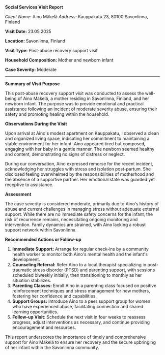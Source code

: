 **Social Services Visit Report**

*Client Name:* Aino Mäkelä
*Address:* Kauppakatu 23, 80100 Savonlinna, Finland

**Visit Date:** 23.05.2025

**Location:** Savonlinna, Finland

**Visit Type:** Post-abuse recovery support visit

**Household Composition:** Mother and newborn infant

**Case Severity:** Moderate

---

**Summary of Visit Purpose**

This post-abuse recovery support visit was conducted to assess the well-being of Aino Mäkelä, a mother residing in Savonlinna, Finland, and her newborn infant. The purpose was to provide emotional and practical assistance following an incident of moderate severity abuse, ensuring their safety and promoting healing within the household.

**Observations During the Visit**

Upon arrival at Aino's modest apartment on Kauppakatu, I observed a clean and organized living space, indicating her commitment to maintaining a stable environment for her infant. Aino appeared tired but composed, engaging with her baby in a gentle manner. The newborn seemed healthy and content, demonstrating no signs of distress or neglect.

During our conversation, Aino expressed remorse for the recent incident, acknowledging her struggles with stress and isolation post-partum. She disclosed feeling overwhelmed by the responsibilities of motherhood and the absence of a supportive partner. Her emotional state was guarded yet receptive to assistance.

**Assessment**

The case severity is considered moderate, primarily due to Aino's history of abuse and current challenges in managing stress without adequate external support. While there are no immediate safety concerns for the infant, the risk of recurrence remains, necessitating ongoing monitoring and intervention. Family dynamics are strained, with Aino lacking a robust support network within Savonlinna.

**Recommended Actions or Follow-up**

1. **Immediate Support:** Arrange for regular check-ins by a community health worker to monitor both Aino's mental health and the infant's development.
2. **Counseling Referral:** Refer Aino to a local therapist specializing in post-traumatic stress disorder (PTSD) and parenting support, with sessions scheduled biweekly initially, then transitioning to monthly as her situation stabilizes.
3. **Parenting Classes:** Enroll Aino in a parenting class focused on positive reinforcement techniques and stress management for new mothers, fostering her confidence and capabilities.
4. **Support Groups:** Introduce Aino to a peer support group for women who have experienced abuse, facilitating connection and shared learning opportunities.
5. **Follow-up Visit:** Schedule the next visit in four weeks to reassess progress, adjust interventions as necessary, and continue providing encouragement and resources.

This report underscores the importance of timely and comprehensive support for Aino Mäkelä to ensure her recovery and the secure upbringing of her infant within the Savonlinna community.